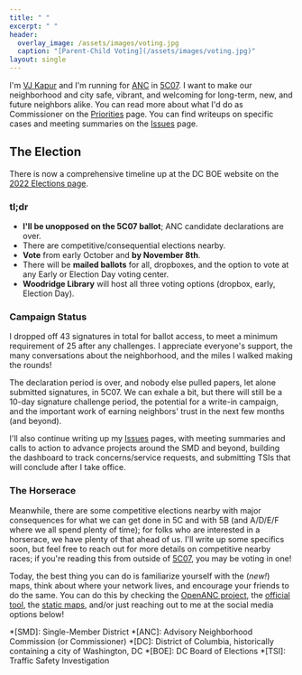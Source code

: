 ```yaml
---
title: " "
excerpt: " "
header:
  overlay_image: /assets/images/voting.jpg
  caption: "[Parent-Child Voting](/assets/images/voting.jpg)"
layout: single
---
```

I'm [VJ Kapur](/vj/) and I'm running for [ANC](/ancs/) in [5C07](/5c07/). I want to make our neighborhood and city safe, vibrant, and welcoming for long-term, new, and future neighbors alike. You can read more about what I'd do as Commissioner on the [Priorities](/priorities/) page. You can find writeups on specific cases and meeting summaries on the [Issues](/issues/) page.

## The Election
There is now a comprehensive timeline up at the DC BOE website on the [2022 Elections page](https://dcboe.org/Elections/2022-Elections).

### tl;dr
- **I'll be unopposed on the 5C07 ballot**; ANC candidate declarations are over.
- There are competitive/consequential elections nearby.
- **Vote** from early October and **by November 8th**.
- There will be **mailed ballots** for all, dropboxes, and the option to vote at any Early or Election Day voting center.
- **Woodridge Library** will host all three voting options (dropbox, early, Election Day).

### Campaign Status
I dropped off 43 signatures in total for ballot access, to meet a minimum requirement of 25 after any challenges. I appreciate everyone's support, the many conversations about the neighborhood, and the miles I walked making the rounds!

The declaration period is over, and nobody else pulled papers, let alone submitted signatures, in 5C07. We can exhale a bit, but there will still be a 10-day signature challenge period, the potential for a write-in campaign, and the important work of earning neighbors' trust in the next few months (and beyond).

I'll also continue writing up my [Issues](/issues/) pages, with meeting summaries and calls to action to advance projects around the SMD and beyond, building the dashboard to track concerns/service requests, and submitting TSIs that will conclude after I take office.

### The Horserace
Meanwhile, there are some competitive elections nearby with major consequences for what we can get done in 5C and with 5B (and A/D/E/F where we all spend plenty of time); for folks who are interested in a horserace, we have plenty of that ahead of us. I'll write up some specifics soon, but feel free to reach out for more details on competitive nearby races; if you're reading this from outside of [5C07](/5c07/), you may be voting in one!

Today, the best thing you can do is familiarize yourself with the (*new!*) maps, think about where your network lives, and encourage your friends to do the same. You can do this by checking the [OpenANC project](http://openanc.org), the [official tool](https://dcgis.maps.arcgis.com/apps/instant/lookup/index.html?appid=d83784aad3f247d39df1a92422a9df25), the [static maps](https://planning.dc.gov/2023-anc-smd-boundaries), and/or just reaching out to me at the social media options below!

*[SMD]: Single-Member District
*[ANC]: Advisory Neighborhood Commission (or Commissioner)
*[DC]: District of Columbia, historically containing a city of Washington, DC
*[BOE]: DC Board of Elections
*[TSI]: Traffic Safety Investigation
